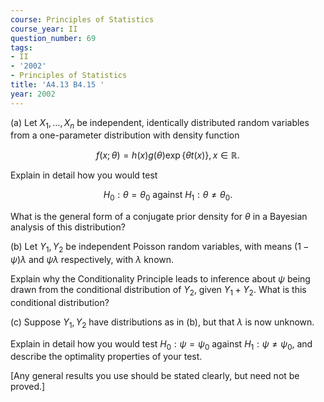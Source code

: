```yaml
---
course: Principles of Statistics
course_year: II
question_number: 69
tags:
- II
- '2002'
- Principles of Statistics
title: 'A4.13 B4.15 '
year: 2002
---
```



(a) Let $X_{1}, \ldots, X_{n}$ be independent, identically distributed random variables from a one-parameter distribution with density function

$$f(x ; \theta)=h(x) g(\theta) \exp \{\theta t(x)\}, x \in \mathbb{R} .$$

Explain in detail how you would test

$$H_{0}: \theta=\theta_{0} \text { against } H_{1}: \theta \neq \theta_{0} \text {. }$$

What is the general form of a conjugate prior density for $\theta$ in a Bayesian analysis of this distribution?

(b) Let $Y_{1}, Y_{2}$ be independent Poisson random variables, with means $(1-\psi) \lambda$ and $\psi \lambda$ respectively, with $\lambda$ known.

Explain why the Conditionality Principle leads to inference about $\psi$ being drawn from the conditional distribution of $Y_{2}$, given $Y_{1}+Y_{2}$. What is this conditional distribution?

(c) Suppose $Y_{1}, Y_{2}$ have distributions as in (b), but that $\lambda$ is now unknown.

Explain in detail how you would test $H_{0}: \psi=\psi_{0}$ against $H_{1}: \psi \neq \psi_{0}$, and describe the optimality properties of your test.

[Any general results you use should be stated clearly, but need not be proved.]